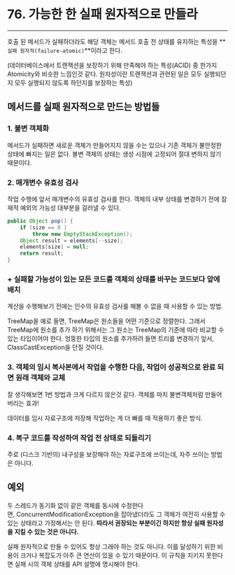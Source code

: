 # 76. 가능한 한 실패 원자적으로 만들라

---

호출 된 메서드가 실패하더라도 해당 객체는 메서드 호출 전 상태를 유지하는 특성을 **`실패 원자적(failure-atomic)`**이라고 한다.

(데이터베이스에서 트랜잭션을 보장하기 위해 만족해야 하는 특성(ACID) 중 한가지 Atomicity와 비슷한 느낌인것 같다. 원자성이란 트랜잭션과 관련된 일은 모두 실행되던지 모두 실행되지 않도록 하던지를 보장하는 특성)

## 메서드를 실패 원자적으로 만드는 방법들

### 1. 불변 객체화

메서드가 실패하면 새로운 객체가 만들어지지 않을 수는 있으나 기존 객체가 불안정한 상태에 빠지는 일은 없다. 불변 객체의 상태는 생성 시점에 고정되어 절대 변하지 않기 때문이다.

### 2. 매개변수 유효성 검사

작업 수행에 앞서 매개변수의 유효성 검사를 한다. 객체의 내부 상태를 변경하기 전에 잠재적 예외의 가능성 대부분을 걸러낼 수 있다.

```java
public Object pop() {
    if (size == 0 )
        throw new EmptyStackException();
    Object result = elements[--size];
    elements[size] = null;
    return result;
}
```

### + 실패할 가능성이 있는 모든 코드를 객체의 상태를 바꾸는 코드보다 앞에 배치

계산을 수행해보기 전에는 인수의 유효성 검사를 해볼 수 없을 때 사용할 수 있는 방법.

TreeMap을 예로 들면, TreeMap은 원소들을 어떤 기준으로 정렬한다. 그래서 TreeMap에 원소를 추가 하기 위해서는 그 원소는 TreeMap의 기준에 따라 비교할 수 있는 타입이어야 한다. 엉뚱한 타입의 원소를 추가하려 들면 트리를 변경하기 앞서, ClassCastException을 던질 것이다.

### 3. 객체의 임시 복사본에서 작업을 수행한 다음, 작업이 성공적으로 완료 되면 원래 객체와 교체

잘 생각해보면 1번 방법과 크게 다르지 않은것 같다. 객체를 마치 불변객체처럼 만들어 버리는 효과!

데이터를 임시 자료구조에 저장해 작업하는 게 더 빠를 때 적용하기 좋은 방식.

### 4. 복구 코드를 작성하여 작업 전 상태로 되돌리기

주로 (디스크 기반의) 내구성을 보장해야 하는 자료구조에 쓰이는데, 자주 쓰이는 방법은 아니다.

## 예외

두 스레드가 동기화 없이 같은 객체를 동시에 수정한다면, ConcurrentModificationException을 잡아냈더라도 그 객체가 여전히 사용할 수 있는 상태라고 가정해서는 안 된다. **따라서 권장되는 부분이긴 하지만 항상 실패 원자성을 지킬 수 있는 것은 아니다.**

실패 원자적으로 만들 수 있어도 항상 그래야 하는 것도 아니다. 이를 달성하기 위한 비용이 크거나 복잡도가 아주 큰 연산이 있을 수 있기 때문이다. 이 규칙을 지키지 못한다면 실패 시의 객체 상태를 API 설명에 명시해야 한다.
